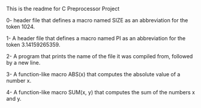 This is the readme for C Preprocessor Project


0- header file that defines a macro named SIZE as an abbreviation for the token 1024.

1- A header file that defines a macro named PI as an abbreviation for the token 3.14159265359.

2- A program that prints the name of the file it was compiled from, followed by a new line.

3- A function-like macro ABS(x) that computes the absolute value of a number x.

4- A function-like macro SUM(x, y) that computes the sum of the numbers x and y.
